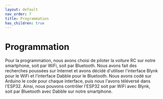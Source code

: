 ```yaml
---
layout: default
nav_order: 7
title: Programmation
has_children: true
---
```

# Programmation

 Pour la programmation, nous avons choisi de piloter la voiture RC sur notre smartphone, soit par WiFi, soit par Bluetooth. Nous avons fait des recherches poussées sur Internet et avons décidé d'utiliser l'interface Blynk pour le WiFi et l'interface Dabble pour le Bluetooth. Nous avons codé sur Arduino le code pour chaque interface, puis nous l'avons téléversé dans l'ESP32. Ainsi, nous pouvons contrôler l'ESP32 soit par WiFi avec Blynk, soit par Bluetooth avec Dabble sur notre smartphone.
 
